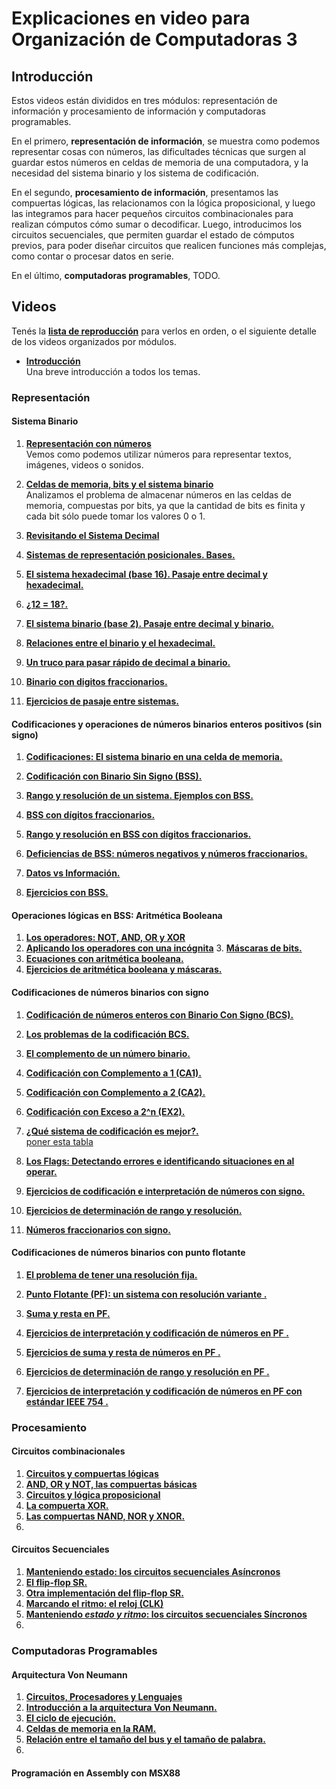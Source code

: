 # Explicaciones en video para Organización de Computadoras 3

## Introducción
Estos videos están divididos en tres módulos: representación de información y procesamiento de información y computadoras programables.

En el primero, **representación de información**, se muestra como podemos representar cosas con números, las dificultades técnicas que surgen al guardar estos números en celdas de memoria de una computadora, y la necesidad del sistema binario y los sistema de codificación.  

En el segundo, **procesamiento de información**, presentamos las compuertas lógicas, las relacionamos con la lógica proposicional, y luego las integramos para hacer pequeños circuitos combinacionales para realizan cómputos cómo sumar o decodificar. Luego, introducimos los circuitos secuenciales, que permiten guardar el estado de cómputos previos, para poder diseñar circuitos que realicen funciones más complejas, como contar o procesar datos en serie.


En el último, **computadoras programables**, TODO.

## Videos

Tenés la [__lista de reproducción__](https://www.google.com)  para verlos en orden, o el siguiente detalle de los videos organizados por módulos.

*  [__Introducción__](https://www.google.com)  
Una breve introducción a todos los temas.

### Representación

#### Sistema Binario

1.  [__Representación con números__](https://www.google.com)  
Vemos como podemos utilizar números para representar textos, imágenes, videos o sonidos.

2.  [__Celdas de memoria, bits y el sistema binario__](https://www.google.com)  
 Analizamos el problema de almacenar números en las celdas de memoria, compuestas por bits, ya que la cantidad de bits es finita y cada bit sólo puede tomar los valores 0 o 1.

3.  [__Revisitando el Sistema Decimal__](https://www.google.com)  

4.  [__Sistemas de representación posicionales. Bases.__](https://www.google.com)

5.   [__El sistema hexadecimal (base 16). Pasaje entre decimal y hexadecimal.__](https://www.google.com)  

6.   [__¿12 = 18?.__](https://www.google.com)  

7.   [__El sistema binario (base 2). Pasaje entre decimal y binario.__](https://www.google.com)  

8.   [__Relaciones entre el binario y el hexadecimal.__](https://www.google.com)  

9.   [__Un truco para pasar rápido de decimal a binario.__](https://www.google.com)  

10. [__Binario con digitos fraccionarios.__](https://www.google.com)

11. [__Ejercicios de pasaje entre sistemas.__](https://www.google.com)

#### Codificaciones y operaciones de números binarios enteros positivos (sin signo)

1. [__Codificaciones: El sistema binario en una celda de memoria.__](https://www.google.com)

2. [__Codificación con Binario Sin Signo (BSS).__](https://www.google.com)

3. [__Rango y resolución de un sistema. Ejemplos con BSS.__](https://www.google.com)

4. [__BSS con dígitos fraccionarios.__](https://www.google.com)

5. [__Rango y resolución en BSS con dígitos fraccionarios.__](https://www.google.com)

6. [__Deficiencias de BSS: números negativos y números fraccionarios.__](https://www.google.com)

7. [__Datos vs Información.__](https://www.google.com)

8. [__Ejercicios con BSS.__](https://www.google.com)


#### Operaciones lógicas en BSS: Aritmética Booleana

1. [__Los operadores: NOT, AND, OR y XOR__](https://www.google.com)
2. [__Aplicando los operadores con una incógnita__](https://www.google.com) 3. [__Máscaras de bits.__](https://www.google.com)
4. [__Ecuaciones con aritmética booleana.__](https://www.google.com)
5. [__Ejercicios de aritmética booleana y máscaras.__](https://www.google.com)


#### Codificaciones de números binarios con signo

1. [__Codificación de números enteros con Binario Con Signo (BCS).__](https://www.google.com)

2. [__Los problemas de la codificación BCS.__](https://www.google.com)

3. [__El complemento de un número binario.__](https://www.google.com)

4. [__Codificación con Complemento a 1 (CA1).__](https://www.google.com)

5. [__Codificación con Complemento a 2 (CA2).__](https://www.google.com)

6. [__Codificación con Exceso a 2^n (EX2).__](https://www.google.com)

7. [__¿Qué sistema de codificación es mejor?.__](https://www.google.com)  
[poner esta tabla](https://es.wikipedia.org/wiki/Representaci%C3%B3n_de_n%C3%BAmeros_con_signo#Tabla_de_comparaci.C3.B3n)

8. [__Los Flags: Detectando errores e identificando situaciones en al operar.__](https://www.google.com)  

9. [__Ejercicios de codificación e interpretación de números con signo.__](https://www.google.com)

9. [__Ejercicios de determinación de rango y resolución.__](https://www.google.com)

10. [__Números fraccionarios con signo.__](https://www.google.com)

#### Codificaciones de números binarios con punto flotante
1. [__El problema de tener una resolución fija.__](https://www.google.com)
2. [__Punto Flotante (PF): un sistema con resolución variante  .__](https://www.google.com)
3. [__Suma y resta en PF.__](https://www.google.com)

1. [__Ejercicios de interpretación y codificación de números en PF .__](https://www.google.com)
2. [__Ejercicios de suma y resta de números en PF .__](https://www.google.com)
3. [__Ejercicios de determinación de rango y resolución en PF .__](https://www.google.com)
4. [__Ejercicios de interpretación y codificación de números en PF con estándar IEEE 754 .__](https://www.google.com)
###  Procesamiento

#### Circuitos combinacionales

1.  [__Circuitos y compuertas lógicas__](https://www.google.com)  
2.  [__AND, OR y NOT, las compuertas básicas__](https://www.google.com)  
3.  [__Circuitos y lógica proposicional__](https://www.google.com)  
4.  [__La compuerta XOR.__](https://www.google.com)  
5.  [__Las compuertas NAND, NOR y XNOR.__](https://www.google.com)  
6.  

#### Circuitos Secuenciales

1.  [__Manteniendo estado: los circuitos secuenciales Asíncronos__](https://www.google.com)  
1.  [__El flip-flop SR.__](https://www.google.com)  
1.  [__Otra implementación del flip-flop SR.__](https://www.google.com)  
2.  [__Marcando el ritmo: el reloj (CLK)__](https://www.google.com)  
1.  [__Manteniendo _estado y ritmo_: los circuitos secuenciales Síncronos__](https://www.google.com)  
2.  
###  Computadoras Programables

#### Arquitectura Von Neumann
1.  [__Circuitos, Procesadores y Lenguajes__](https://www.google.com)  
2.  [__Introducción a la arquitectura Von Neumann.__](https://www.google.com)
3.  [__El ciclo de ejecución.__](https://www.google.com)
4.  [__Celdas de memoria en la RAM.__](https://www.google.com)
5.  [__Relación entre el tamaño del bus y el tamaño de palabra.__](https://www.google.com)  
6.  

#### Programación en Assembly con MSX88
